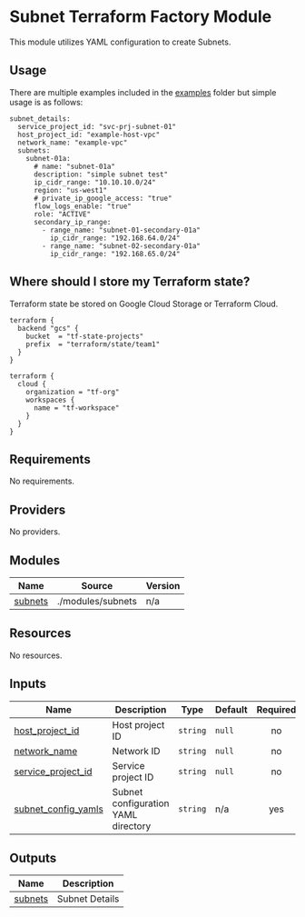 # Subnet Terraform Factory Module
This module utilizes YAML configuration to create Subnets.

## Usage
There are multiple examples included in the [examples](./examples/) folder but simple usage is as follows:

```
subnet_details:
  service_project_id: "svc-prj-subnet-01"
  host_project_id: "example-host-vpc"
  network_name: "example-vpc"
  subnets:
    subnet-01a:
      # name: "subnet-01a"
      description: "simple subnet test"
      ip_cidr_range: "10.10.10.0/24"
      region: "us-west1"
      # private_ip_google_access: "true"
      flow_logs_enable: "true"
      role: "ACTIVE"
      secondary_ip_range:
        - range_name: "subnet-01-secondary-01a"
          ip_cidr_range: "192.168.64.0/24"
        - range_name: "subnet-02-secondary-01a"
          ip_cidr_range: "192.168.65.0/24"
```
## Where should I store my Terraform state?

Terraform state be stored on Google Cloud Storage or Terraform Cloud.

```hcl
terraform {
  backend "gcs" {
    bucket  = "tf-state-projects"
    prefix  = "terraform/state/team1"
  }
}

terraform {
  cloud {
    organization = "tf-org"
    workspaces {
      name = "tf-workspace"
    }
  }
}

```

<!-- BEGIN_TF_DOCS -->
## Requirements

No requirements.

## Providers

No providers.

## Modules

| Name | Source | Version |
|------|--------|---------|
| <a name="module_subnets"></a> [subnets](#module\_subnets) | ./modules/subnets | n/a |

## Resources

No resources.

## Inputs

| Name | Description | Type | Default | Required |
|------|-------------|------|---------|:--------:|
| <a name="input_host_project_id"></a> [host\_project\_id](#input\_host\_project\_id) | Host project ID | `string` | `null` | no |
| <a name="input_network_name"></a> [network\_name](#input\_network\_name) | Network ID | `string` | `null` | no |
| <a name="input_service_project_id"></a> [service\_project\_id](#input\_service\_project\_id) | Service project ID | `string` | `null` | no |
| <a name="input_subnet_config_yamls"></a> [subnet\_config\_yamls](#input\_subnet\_config\_yamls) | Subnet configuration YAML directory | `string` | n/a | yes |

## Outputs

| Name | Description |
|------|-------------|
| <a name="output_subnets"></a> [subnets](#output\_subnets) | Subnet Details |
<!-- END_TF_DOCS -->